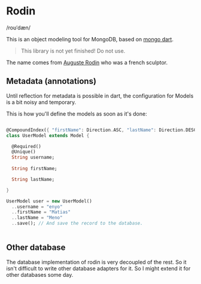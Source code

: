 # Rodin

/roʊˈdæn/

This is an object modeling tool for MongoDB, based on [mongo dart](https://github.com/vadimtsushko/mongo_dart).

> This library is not yet finished! Do not use.

The name comes from [Auguste Rodin](http://en.wikipedia.org/wiki/Auguste_Rodin)
who was a french sculptor.

## Metadata (annotations)

Until reflection for metadata is possible in dart, the configuration for Models
is a bit noisy and temporary.

This is how you'll define the models as soon as it's done:


```dart

@CompoundIndex({ "firstName": Direction.ASC, "lastName": Direction.DESC })
class UserModel extends Model {

  @Required()
  @Unique()
  String username;
  
  String firstName;

  String lastName;

}

UserModel user = new UserModel()
  ..username = "enyo"
  ..firstName = "Matias"
  ..lastName = "Meno"
  ..save(); // And save the record to the database.
 
``` 


## Other database

The database implementation of rodin is very decoupled of the rest. So it isn't
difficult to write other database adapters for it. So I might extend it for 
other databases some day.